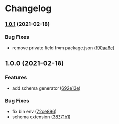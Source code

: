 # Changelog

### [1.0.1](https://www.github.com/Coobaha/typed-fastify/compare/v1.0.0...v1.0.1) (2021-02-18)


### Bug Fixes

* remove private field from package.json ([f90aa6c](https://www.github.com/Coobaha/typed-fastify/commit/f90aa6c18f81c5b84c1a0972708359e638bf2465))

## 1.0.0 (2021-02-18)


### Features

* add schema generator ([692e13e](https://www.github.com/Coobaha/typed-fastify/commit/692e13e2b57ef98db6bfe51e0967ad682b24362a))


### Bug Fixes

* fix bin env ([72ce896](https://www.github.com/Coobaha/typed-fastify/commit/72ce896f72b9f5919bf29ce32b8c4f98d8576fa6))
* schema extension ([38271b1](https://www.github.com/Coobaha/typed-fastify/commit/38271b173d75cf7194fd72a5a351635623b00bff))
